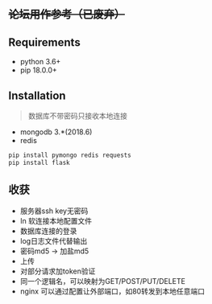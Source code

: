 ## ~~论坛用作参考（已废弃）~~

## Requirements
* python 3.6+
* pip 18.0.0+

## Installation
> 数据库不带密码只接收本地连接
* mongodb 3.*(2018.6)
* redis

```sh
pip install pymongo redis requests
pip install flask
```

## 收获
* 服务器ssh key无密码
* ln 软连接本地配置文件
* 数据库连接的登录
* log日志文件代替输出
* 密码md5 -> 加盐md5
* 上传
* 对部分请求加token验证
* 同一个逻辑名，可以映射为GET/POST/PUT/DELETE
* nginx 可以通过配置让外部端口，如80转发到本地任意端口
